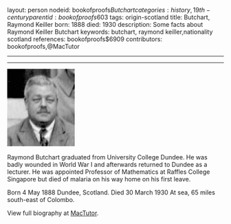 layout: person
nodeid: bookofproofs$Butchart
categories: history,19th-century
parentid: bookofproofs$603
tags: origin-scotland
title: Butchart, Raymond Keiller
born: 1888
died: 1930
description: Some facts about Raymond Keiller Butchart
keywords: butchart, raymond keiller,nationality scotland
references: bookofproofs$6909
contributors: bookofproofs,@MacTutor

---


---

![Butchart.jpg](https://github.com/bookofproofs/bookofproofs.github.io/blob/main/_sources/_assets/images/portraits/Butchart.jpg?raw=true)

Raymond Butchart graduated from University College Dundee. He was badly wounded in World War I and afterwards returned to Dundee as a lecturer. He was appointed Professor of Mathematics at Raffles College Singapore but died of malaria on his way home on his first leave.

Born 4 May 1888 Dundee, Scotland. Died 30 March 1930 At sea, 65 miles south-east of Colombo.


View full biography at [MacTutor](https://mathshistory.st-andrews.ac.uk/Biographies/Butchart/).